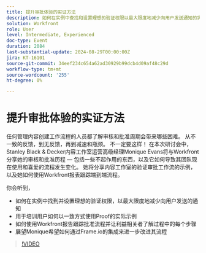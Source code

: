 ```yaml
---
title: 提升审批体验的实证方法
description: 如何在实例中查找和设置理想的验证权限以最大限度地减少向用户发送通知的实际示例如何培训用户以一致方式使用验证如何使用Workfront报告跟踪审批流程并让利益相关者了解该方式的每个步骤展望Monique希望如何通过集成Frame.io进一步改进其流程
solution: Workfront
role: User
level: Intermediate, Experienced
doc-type: Event
duration: 2084
last-substantial-update: 2024-08-29T00:00:00Z
jira: KT-16101
source-git-commit: 34eef234c654a62ad30929b99dcb4d09af48c29d
workflow-type: tm+mt
source-wordcount: '255'
ht-degree: 0%

---
```



# 提升审批体验的实证方法

任何管理内容创建工作流程的人员都了解审核和批准周期会带来哪些困难。 从不一致的反馈，到无反馈，再到减速和瓶颈。 不一定要这样！ 在本次研讨会中，Stanley Black &amp; Decker内容工作室运营高级经理Monique Evans将与Workfront分享她的审核和批准历程 — 包括一些不起作用的东西，以及它如何导致其团队现在使用和喜爱的流程发生变化。 她将分享内容工作室的验证审批工作流的示例，以及她如何使用Workfront报表跟踪端到端流程。

你会听到，

* 如何在实例中找到并设置理想的验证权限，以最大限度地减少向用户发送的通知
* 用于培训用户如何以一致方式使用Proof的实际示例
* 如何使用Workfront报告跟踪批准流程并让利益相关者了解过程中的每个步骤
* 展望Monique希望如何通过Frame.io的集成来进一步改进其流程

>[!VIDEO](https://video.tv.adobe.com/v/3433212/?learn=on)
